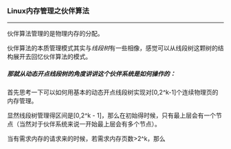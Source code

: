 ### Linux内存管理之伙伴算法

------

伙伴算法管理的是物理内存的分配。

伙伴算法的本质管理模式其实与*线段树*有一些相像，感觉可以从线段树这颗树的结构展开去回忆伙伴算法的模式。



##### 那就从动态开点线段树的角度讲讲这个伙伴系统是如何操作的：

首先思考一下可以如何用基本的动态开点线段树实现对[0,2^k-1]个连续物理页的内存管理。

显然线段树管理得区间是[0,2^k - 1]，那么在初始得时候，只有最上层会有一个节点（当然对于伙伴系统来说一开始最上层会有多个节点）。

当有需求内存的请求来的时候，若需求内存页数>2^k，那么



